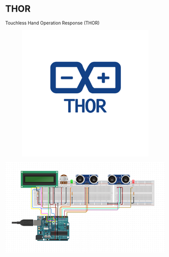 # THOR
Touchless Hand Operation Response (THOR)<br />
<p align="center">
  <img width="400" src="/images/logo.png">
</p>
<p align="center">
  <img width="600" src="/images/circuit.png">
</p>
